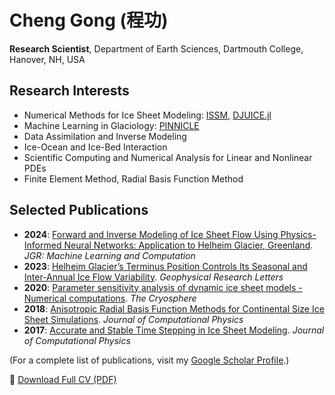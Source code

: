 # Cheng Gong (程功)

**Research Scientist**, Department of Earth Sciences, Dartmouth College, Hanover, NH, USA

## Research Interests
- Numerical Methods for Ice Sheet Modeling: [ISSM](https://github.com/ISSMteam/ISSM),  [DJUICE.jl](https://github.com/DJ4Earth/DJUICE.jl)
- Machine Learning in Glaciology: [PINNICLE](https://github.com/ISSMteam/PINNICLE)
- Data Assimilation and Inverse Modeling
- Ice-Ocean and Ice-Bed Interaction
- Scientific Computing and Numerical Analysis for Linear and Nonlinear PDEs
- Finite Element Method, Radial Basis Function Method

## Selected Publications
- **2024**: [Forward and Inverse Modeling of Ice Sheet Flow Using Physics-Informed Neural Networks: Application to Helheim Glacier, Greenland](https://doi.org/10.1029/2024JH000169). *JGR: Machine Learning and Computation*
- **2023**: [Helheim Glacier’s Terminus Position Controls Its Seasonal and Inter-Annual Ice Flow Variability](https://doi.org/10.1029/2021GL097085). *Geophysical Research Letters*
- **2020**: [Parameter sensitivity analysis of dynamic ice sheet models - Numerical computations](https://doi.org/10.5194/tc-14-673-2020). *The Cryosphere*
- **2018**: [Anisotropic Radial Basis Function Methods for Continental Size Ice Sheet Simulations](https://doi.org/10.1016/j.jcp.2018.06.020). *Journal of Computational Physics*
- **2017**: [Accurate and Stable Time Stepping in Ice Sheet Modeling](https://doi.org/10.1016/j.jcp.2016.10.060). *Journal of Computational Physics*

(For a complete list of publications, visit my [Google Scholar Profile](https://scholar.google.com/citations?user=iad7UCEAAAAJ&hl=en).)

📄 [Download Full CV (PDF)](https://raw.githubusercontent.com/enigne/enigne/refs/heads/main/CV.pdf)
